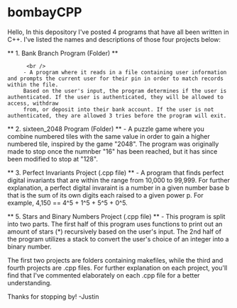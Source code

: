 # bombayCPP
Hello,
In this depository I've posted 4 programs that have all been written in C++. I've listed the names and descriptions of those four projects below:

 ** 1. Bank Branch Program (Folder) ** 
 
          <br />
         - A program where it reads in a file containing user information and prompts the current user for their pin in order to match records within the file.
         Based on the user's input, the program determines if the user is authenticated. If the user is authenticated, they will be allowed to access, withdraw
         from, or deposit into their bank account. If the user is not authenticated, they are allowed 3 tries before the program will exit.
 
 
 ** 2. sixteen_2048 Program (Folder) **
        - A puzzle game where you combine numbered tiles with the same value in order to gain a higher numbered tile, inspired by the game "2048". The program
          was originally made to stop once the numnber "16" has been reached, but it has since been modified to stop at "128".
          
 
 ** 3. Perfect Invariants Project (.cpp file) **
        - A program that finds perfect digital invariants that are within the range from 10,000 to 99,999. 
          For further explanation, a perfect digital invaraint is a number in a given number base b that is the sum of its own digits each raised to a given power
          p. For example, 4,150 == 4^5 + 1^5 + 5^5 + 0^5.


 ** 5. Stars and Binary Numbers Project (.cpp file) **
        - This program is split into two parts. The first half of this program uses functions to print out an amount of stars (*) recursively based on the user's
          input. The 2nd half of the program utilizes a stack to convert the user's choice of an integer into a binary number. 


The first two projects are folders containing makefiles, while the third and fourth projects are .cpp files. For further explanation on each project, you'll 
find that I've commented elaborately on each .cpp file for a better understanding. 
  
  
  
  Thanks for stopping by!
  -Justin 
